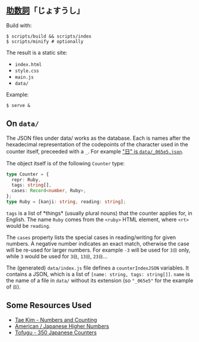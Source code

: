 ## [助数詞](https://jisho.org/word/%E5%8A%A9%E6%95%B0%E8%A9%9E)「じょすうし」

Build with:
```console
$ scripts/build && scripts/index
$ scripts/minify # optionally
```

The result is a static site:
- `index.html`
- `style.css`
- `main.js`
- `data/`

Example:
```console
$ serve &
```

## On `data/`

The JSON files under data/ works as the database. Each is names after
the hexadecimal representation of the codepoints of the character used
in the counter itself, preceeded with a `_`.
For example ["日" is `data/_065e5.json`](data/_065e5.json).

The object itself is of the following `Counter` type:
```typescript
type Counter = {
  repr: Ruby,
  tags: string[],
  cases: Record<number, Ruby>,
};
type Ruby = [kanji: string, reading: string];
```

`tags` is a list of \*things\* (usually plural nouns) that the counter applies
for, in English. The name `Ruby` comes from the `<ruby>` HTML element, where
`<rt>` would be `reading`.

The `cases` property lists the special cases in reading/writing for given
numbers. A negative number indicates an exact match, otherwise the case
will be re-used for larger numbers. For example `-3` will be used for `3日`
only, while `3` would be used for `3日`, `13日`, `23日`...

The (generated) `data/index.js` file defines a `counterIndexJSON` variables. It
contains a JSON, which is a list of `[name: string, tags: string[]]`. `name`
is the name of a file in `data/` without its extension (so `"_065e5"` for
the example of `日`).

## Some Resources Used

- [Tae Kim - Numbers and Counting](http://guidetojapanese.org/learn/grammar/numbers)
- [American / Japanese Higher Numbers](https://www.trussel.com/jnumbers.htm)
- [Tofugu - 350 Japanese Counters](https://www.tofugu.com/japanese/japanese-counters-list/)
